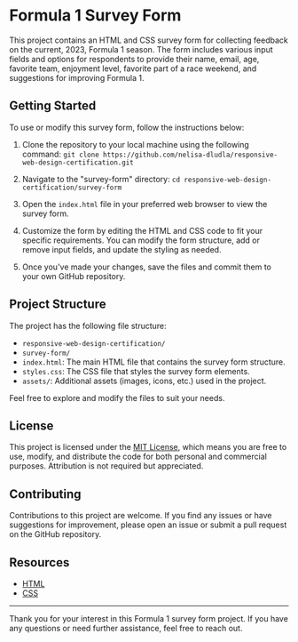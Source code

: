 # Formula 1 Survey Form

This project contains an HTML and CSS survey form for collecting feedback on the current, 2023, Formula 1 season. The form includes various input fields and options for respondents to provide their name, email, age, favorite team, enjoyment level, favorite part of a race weekend, and suggestions for improving Formula 1.

## Getting Started

To use or modify this survey form, follow the instructions below:

1. Clone the repository to your local machine using the following command: `git clone https://github.com/nelisa-dludla/responsive-web-design-certification.git`

2. Navigate to the "survey-form" directory: `cd responsive-web-design-certification/survey-form`

3. Open the `index.html` file in your preferred web browser to view the survey form.

4. Customize the form by editing the HTML and CSS code to fit your specific requirements. You can modify the form structure, add or remove input fields, and update the styling as needed.

5. Once you've made your changes, save the files and commit them to your own GitHub repository.

## Project Structure

The project has the following file structure:

- `responsive-web-design-certification/`
- `survey-form/`
- `index.html`: The main HTML file that contains the survey form structure.
- `styles.css`: The CSS file that styles the survey form elements.
- `assets/`: Additional assets (images, icons, etc.) used in the project.

Feel free to explore and modify the files to suit your needs.

## License

This project is licensed under the [MIT License](LICENSE), which means you are free to use, modify, and distribute the code for both personal and commercial purposes. Attribution is not required but appreciated.

## Contributing

Contributions to this project are welcome. If you find any issues or have suggestions for improvement, please open an issue or submit a pull request on the GitHub repository.

## Resources

- [HTML](https://developer.mozilla.org/en-US/docs/Web/HTML)
- [CSS](https://developer.mozilla.org/en-US/docs/Web/CSS)

---

Thank you for your interest in this Formula 1 survey form project. If you have any questions or need further assistance, feel free to reach out.
